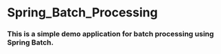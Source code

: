 # Spring_Batch_Processing

### This is a simple demo application for batch processing using Spring Batch. 

